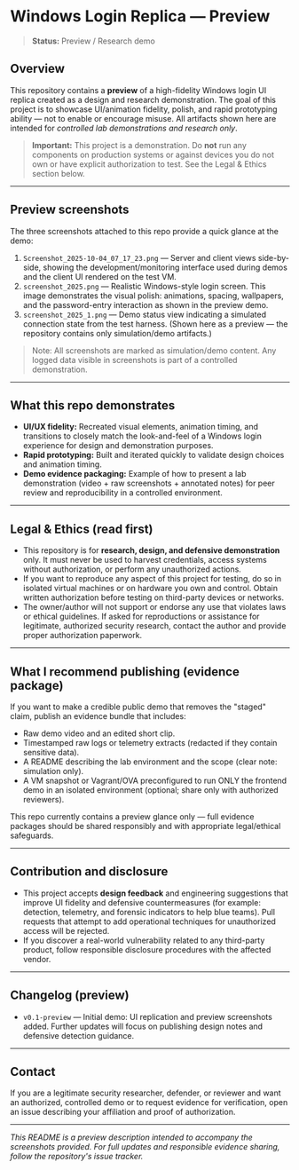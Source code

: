 # Windows Login Replica — Preview

> **Status:** Preview / Research demo

## Overview

This repository contains a **preview** of a high-fidelity Windows login UI replica created as a design and research demonstration. The goal of this project is to showcase UI/animation fidelity, polish, and rapid prototyping ability — not to enable or encourage misuse. All artifacts shown here are intended for *controlled lab demonstrations and research only*.

> **Important:** This project is a demonstration. Do **not** run any components on production systems or against devices you do not own or have explicit authorization to test. See the Legal & Ethics section below.

---

## Preview screenshots

The three screenshots attached to this repo provide a quick glance at the demo:

1. `Screenshot_2025-10-04_07_17_23.png` — Server and client views side-by-side, showing the development/monitoring interface used during demos and the client UI rendered on the test VM.
2. `screenshot_2025.png` — Realistic Windows-style login screen. This image demonstrates the visual polish: animations, spacing, wallpapers, and the password-entry interaction as shown in the preview demo.
3. `screenshot_2025_1.png` — Demo status view indicating a simulated connection state from the test harness. (Shown here as a preview — the repository contains only simulation/demo artifacts.)

> Note: All screenshots are marked as simulation/demo content. Any logged data visible in screenshots is part of a controlled demonstration.

---

## What this repo demonstrates

* **UI/UX fidelity:** Recreated visual elements, animation timing, and transitions to closely match the look-and-feel of a Windows login experience for design and demonstration purposes.
* **Rapid prototyping:** Built and iterated quickly to validate design choices and animation timing.
* **Demo evidence packaging:** Example of how to present a lab demonstration (video + raw screenshots + annotated notes) for peer review and reproducibility in a controlled environment.

---

## Legal & Ethics (read first)

* This repository is for **research, design, and defensive demonstration** only. It must never be used to harvest credentials, access systems without authorization, or perform any unauthorized actions.
* If you want to reproduce any aspect of this project for testing, do so in isolated virtual machines or on hardware you own and control. Obtain written authorization before testing on third-party devices or networks.
* The owner/author will not support or endorse any use that violates laws or ethical guidelines. If asked for reproductions or assistance for legitimate, authorized security research, contact the author and provide proper authorization paperwork.

---

## What I recommend publishing (evidence package)

If you want to make a credible public demo that removes the "staged" claim, publish an evidence bundle that includes:

* Raw demo video and an edited short clip.
* Timestamped raw logs or telemetry extracts (redacted if they contain sensitive data).
* A README describing the lab environment and the scope (clear note: simulation only).
* A VM snapshot or Vagrant/OVA preconfigured to run ONLY the frontend demo in an isolated environment (optional; share only with authorized reviewers).

This repo currently contains a preview glance only — full evidence packages should be shared responsibly and with appropriate legal/ethical safeguards.

---

## Contribution and disclosure

* This project accepts **design feedback** and engineering suggestions that improve UI fidelity and defensive countermeasures (for example: detection, telemetry, and forensic indicators to help blue teams). Pull requests that attempt to add operational techniques for unauthorized access will be rejected.
* If you discover a real-world vulnerability related to any third-party product, follow responsible disclosure procedures with the affected vendor.

---

## Changelog (preview)

* `v0.1-preview` — Initial demo: UI replication and preview screenshots added. Further updates will focus on publishing design notes and defensive detection guidance.

---

## Contact

If you are a legitimate security researcher, defender, or reviewer and want an authorized, controlled demo or to request evidence for verification, open an issue describing your affiliation and proof of authorization.

---

*This README is a preview description intended to accompany the screenshots provided. For full updates and responsible evidence sharing, follow the repository's issue tracker.*
